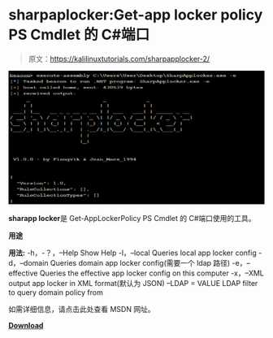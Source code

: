 # sharpaplocker:Get-app locker policy PS Cmdlet 的 C#端口

> 原文：<https://kalilinuxtutorials.com/sharpapplocker-2/>

[![SharpAppLocker : C# Port Of The Get-AppLockerPolicy PS Cmdlet](img//40ef598edf7ec6f49500913b7d1867f9.png "SharpAppLocker : C# Port Of The Get-AppLockerPolicy PS Cmdlet")](https://1.bp.blogspot.com/-LJfszt02boU/XzqJIZJBQNI/AAAAAAAAHVg/eNsOmmYbAI8aResLEbMHGaCsvSEjUzefgCLcBGAsYHQ/s728/68747470733a2f2f692e696d6775722e636f6d2f424d53593254352e706e67%25281%2529.png)

**sharapp locker**是 Get-AppLockerPolicy PS Cmdlet 的 C#端口使用的工具。

**用途**

**用法:**
-h，-？，–Help Show Help
-l，–local Queries local app locker config
-d，–domain Queries domain app locker config(需要一个 ldap
路径)
-e，–effective Queries the effective app locker config on this
computer
-x，–XML output app locker in XML format(默认为 JSON)
–LDAP = VALUE LDAP filter to query domain policy from

如需详细信息，请点击此处查看 MSDN 网址。

[**Download**](https://github.com/Flangvik/SharpAppLocker)